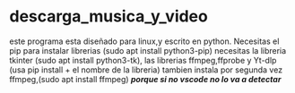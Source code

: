 # descarga_musica_y_video
este programa esta diseñado para linux,y escrito en python. Necesitas el pip para instalar librerias (sudo apt install python3-pip)
 necesitas la libreria tkinter (sudo apt install python3-tk), las librerias ffmpeg,ffprobe y Yt-dlp (usa pip install + el nombre de la libreria) 
 tambien instala por segunda vez ffmpeg,(sudo apt install ffmpeg) ***porque si no vscode no lo va a detectar***
